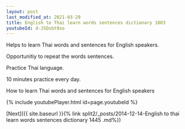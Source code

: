 ```yaml
---
layout: post
last_modified_at: 2021-03-29
title: English to Thai learn words sentences dictionary 1003 
youtubeId: d-JSDsbt9so
---
```

 
 
Helps to learn Thai words and sentences for English speakers.

Opportunitiy to repeat the words sentences. 

Practice Thai language. 
 
10 minutes practice every day. 
 
How to learn Thai words and sentences for English speakers 
 
{% include youtubePlayer.html id=page.youtubeId %}
 
 
[Next]({{ site.baseurl }}{% link  split2/_posts/2014-12-14-English to thai learn words sentences dictionary 1445 .md%})
 
